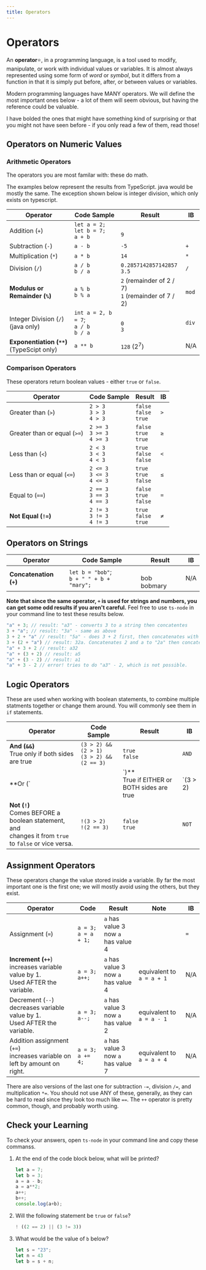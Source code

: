```yaml
---
title: Operators
---
```


# Operators

An **operator**:star:, in a programming language, is a tool used to modify, manipulate, or work with individual values or variables. It is almost always represented using some form of *word* or *symbol*, but it differs from a function in that it is simply put before, after, or between values or variables.

Modern programming languages have MANY operators. We will define the most important ones below - a lot of them will seem obvious, but having the reference could be valuable.

I have bolded the ones that might have something kind of surprising or that you might not have seen before - if you only read a few of them, read those!

## Operators on Numeric Values

### Arithmetic Operators

The operators you are most familar with: these do math.

The examples below represent the results from TypeScript. java would be mostly the same. The exception shown below is integer division, which only exists on typescript.

| Operator                                       | Code Sample                                  | Result                                                 | IB    |
| ---------------------------------------------- | -------------------------------------------- | ------------------------------------------------------ | ----- |
| Addition (`+`)                                 | `let a = 2; let b = 7;`<br>`a + b`           | <br>`9`                                                |
| Subtraction (`-`)                              | `a - b`                                      | `-5`                                                   | `+`   |
| Multiplication (`*`)                           | `a * b`                                      | `14`                                                   | `*`   |
| Division (`/`)                                 | `a / b` <br> `b / a`                         | `0.2857142857142857`<br>`3.5`                          | `/`   |
| **Modulus or Remainder (`%`)**                 | `a % b`<br>`b % a`                           | `2` (remainder of 2 / 7) <br> `1` (remainder of 7 / 2) | `mod` |
| Integer Division (`/`)<br>(java only)          | `int a = 2, b = 7`;<br> `a / b` <br> `b / a` | <br>`0`<br>`3`                                         | `div` |
| **Exponentiation  (`**`)**<br>(TypeScipt only) | `a ** b`                                     | `128` (2<sup>7</sup>)                                  | N/A   |

### Comparison Operators

These operators return boolean values - either `true` or `false`.

| Operator                     | Code Sample                         | Result                       | IB  |
| ---------------------------- | ----------------------------------- | ---------------------------- | --- |
| Greater than (`>`)           | `2 > 3` <br> `3 > 3`<br> `4 > 3`    | `false`<br>`false`<br>`true` | `>` |
| Greater than or equal (`>=`) | `2 >= 3` <br> `3 >= 3`<br> `4 >= 3` | `false`<br>`true`<br>`true`  | `≥` |
| Less than (`<`)              | `2 < 3` <br> `3 < 3`<br> `4 < 3`    | `true`<br>`false`<br>`false` | `<` |
| Less than or equal (`<=`)    | `2 <= 3` <br> `3 <= 3`<br> `4 <= 3` | `true`<br>`true`<br>`false`  | `≤` |
| Equal to (`==`)              | `2 == 3` <br> `3 == 3`<br> `4 == 3` | `false`<br>`true`<br>`false` | `=` |
| **Not Equal (`!=`)**         | `2 != 3` <br> `3 != 3`<br> `4 != 3` | `true`<br>`false`<br>`true`  | `≠` |

## Operators on Strings

| Operator                     | Code Sample                                 | Result          | IB  |
| ---------------------------- | ------------------------------------------- | --------------- | --- |
| **Concatenation (`+`)** <br> | `let b = "bob"`;<br>`b + " " + b + "mary";` | <br>bob bobmary | N/A |

**Note that since the same operator, `+` is used for strings and numbers, you can get some odd results if you aren't careful.** Feel free to use `ts-node` in your command line to test these results below.

```ts
"a" + 3; // result: "a3" - converts 3 to a string then concatentes
3 + "a"; // result: "3a" - same as above
3 + 2 + "a" // result: "5a" - does 3 + 2 first, then concatenates with a
3 + (2 + "a") // result: 32a. Concatenates 2 and a to "2a" then concatenates the 3.
"a" + 3 + 2 // result: a32
"a" + (3 + 2) // result: a5
"a" + (3 - 2) // result: a1
"a" + 3 - 2 // error! tries to do "a3" - 2, which is not possible.
```

## Logic Operators

These are used when working with boolean statements, to combine multiple statments together or change them around. You will commonly see them in `if` statements.

| Operator                                                                                                      | Code Sample                                   | Result              | IB    |
| ------------------------------------------------------------------------------------------------------------- | --------------------------------------------- | ------------------- | ----- |
| **And (`&&`)** <br> True only if both sides are true                                                          | `(3 > 2) && (2 > 1)`<br>`(3 > 2) && (2 == 3)` | ``true``<br>`false` | `AND` |
| **Or (`||`)** <br> True if EITHER or BOTH sides are true                                                      | `(3 > 2) || (2 > 1)`<br>`(3 > 2) || (2 == 3)` | ``true``<br>`true`  | `OR`  |
| **Not (`!`)** <br> Comes BEFORE a boolean statement, and <br>changes it from `true` to `false` or vice versa. | `!(3 > 2)`<br>`!(2 == 3)`                     | `false`<br>`true`   | `NOT` |

## Assignment Operators

These operators change the value stored inside a variable. By far the most important one is the first one; we will mostly avoid using the others, but they exist.

| Operator                                                                            | Code                     | Result                                 | Note                      | IB  |
| ----------------------------------------------------------------------------------- | ------------------------ | -------------------------------------- | ------------------------- | --- |
| Assignment (`=`)                                                                    | `a = 3;`<br>`a = a + 1;` | `a` has value 3<br>now `a` has value 4 |                           | `=` |
| **Increment (`++`**) <br>increases variable value by 1.<br>Used AFTER the variable. | `a = 3;`<br>`a++;`       | `a` has value 3<br>now `a` has value 4 | equivalent to `a = a + 1` | N/A |
| Decrement (`--`) <br>decreases variable value by 1.<br>Used AFTER the variable.     | `a = 3;`<br>`a--;`       | `a` has value 3<br>now `a` has value 2 | equivalent to `a = a - 1` | N/A |
| Addition assignment (`+=`) <br> increases variable on left by amount on right.      | `a = 3;`<br>`a += 4;`    | `a` has value 3<br>now `a` has value 7 | equivalent to `a = a + 4` | N/A |

There are also versions of the last one for subtraction `-=`, division `/=`, and multiplication `*=`. You should not use ANY of these, generally, as they can be hard to read since they look too much like `==`. The `++` operator is pretty common, though, and probably worth using.

## Check your Learning

To check your answers, open `ts-node` in your command line and copy these commanss.

1. At the end of the code block below, what will be printed?
   
   ```ts
   let a = 7;
   let b = 3;
   a = a - b;
   a = a**2;
   a++;
   b++;
   console.log(a+b);
   ```

2. Will the following statement be `true` or `false`?
   
   ```ts
   ! ((2 == 2) || (3 != 3))
   ```

3. What would be the value of `b` below?
   
   ```ts
   let s = "23";
   let n = 43
   let b = s + n;
   ```

